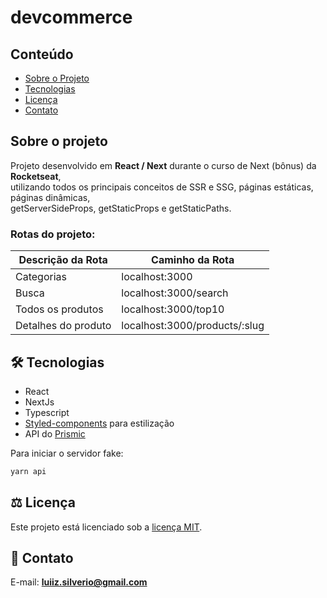 # devcommerce
## Conteúdo
* [Sobre o Projeto](#sobre-o-projeto)
* [Tecnologias](#hammer_and_wrench-tecnologias)
* [Licença](#balance_scale-licença)
* [Contato](#email-contato)

## Sobre o projeto
Projeto desenvolvido em __React / Next__ durante o curso de Next (bônus) da __Rocketseat__,<br />
utilizando todos os principais conceitos de SSR e SSG, páginas estáticas, páginas dinâmicas,<br />
getServerSideProps, getStaticProps e getStaticPaths.

### Rotas do projeto:

| Descrição da Rota | Caminho da Rota |
|---|---|
| Categorias | localhost:3000 | 
| Busca | localhost:3000/search |
| Todos os produtos | localhost:3000/top10 |
| Detalhes do produto | localhost:3000/products/:slug |

## :hammer_and_wrench: Tecnologias
* React
* NextJs
* Typescript
* <ins>Styled-components</ins> para estilização
* API do <ins>Prismic</ins>

Para iniciar o servidor fake: 

```bash
yarn api
```
## :balance_scale: Licença
Este projeto está licenciado sob a [licença MIT](LICENSE).

## :email: Contato

E-mail: [**luiiz.silverio@gmail.com**](mailto:luiiz.silverio@gmail.com)
